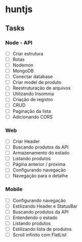 # huntjs
## Tasks
### Node - API
- [ ]  Criar estrutura
- [ ]  Rotas
- [ ]  Nodemon
- [ ]  MongoDB
- [ ]  Conectar database
- [ ]  Criar model de produto
- [ ]  Reestruturação de arquivos
- [ ]  Utilizando Insomnia
- [ ]  Criação de registro
- [ ]  CRUD
- [ ]  Paginação da lista
- [ ]  Adicionando CORS

### Web
- [ ]  Criar Header
- [ ]  Buscando produtos da API
- [ ]  Armazenamento do estado
- [ ]  Listando produtos
- [ ]  Página anterior / próxima
- [ ]  Configurando navegação
- [ ]  Navegação para o detalhe

### Mobile
- [ ]  Configurando navegação
- [ ]  Estilizando Header e StatusBar
- [ ]  Buscando produtos da API
- [ ]  Entendendo o estado
- [ ]  Listando produtos
- [ ]  Estilizando lista de produtos
- [ ]  Scroll infinito com FlatList

